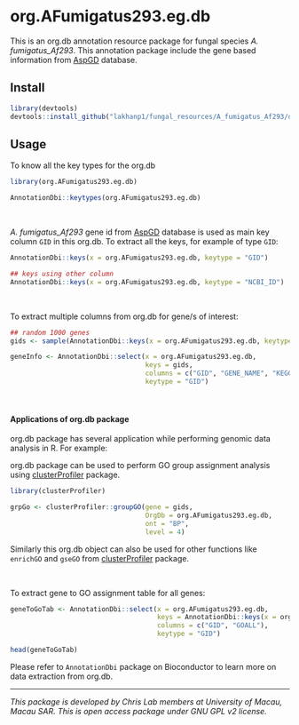# org.AFumigatus293.eg.db
This is an org.db annotation resource package for fungal species *A. fumigatus_Af293*. This annotation package include the gene based information from [AspGD](http://www.aspgd.org/) database.

## Install

```r
library(devtools)
devtools::install_github("lakhanp1/fungal_resources/A_fumigatus_Af293/org.AFumigatus293.eg.db")
```

## Usage

To know all the key types for the org.db

```r
library(org.AFumigatus293.eg.db)

AnnotationDbi::keytypes(org.AFumigatus293.eg.db)
```

<br />

*A. fumigatus_Af293* gene id from [AspGD](http://www.aspgd.org/) database is used as main key column `GID` in this org.db. To extract all the keys, for example of type `GID`:

```r
AnnotationDbi::keys(x = org.AFumigatus293.eg.db, keytype = "GID")

## keys using other column
AnnotationDbi::keys(x = org.AFumigatus293.eg.db, keytype = "NCBI_ID")
```

<br />

To extract multiple columns from org.db for gene/s of interest:

```r
## random 1000 genes
gids <- sample(AnnotationDbi::keys(x = org.AFumigatus293.eg.db, keytype = "GID"), 1000)

geneInfo <- AnnotationDbi::select(x = org.AFumigatus293.eg.db,
                                  keys = gids,
                                  columns = c("GID", "GENE_NAME", "KEGG_ID", "DESCRIPTION"),
                                  keytype = "GID")
```

<br />

#### Applications of org.db package

org.db package has several application while performing genomic data analysis in R. For example:

org.db package can be used to perform GO group assignment analysis using [clusterProfiler](https://bioconductor.org/packages/release/bioc/vignettes/clusterProfiler/inst/doc/clusterProfiler.html) package.

```r
library(clusterProfiler)

grpGo <- clusterProfiler::groupGO(gene = gids,
                                  OrgDb = org.AFumigatus293.eg.db,
                                  ont = "BP",
                                  level = 4)

```

Similarly this org.db object can also be used for other functions like `enrichGO` and `gseGO` from [clusterProfiler](https://bioconductor.org/packages/release/bioc/vignettes/clusterProfiler/inst/doc/clusterProfiler.html) package.

<br />

To extract gene to GO assignment table for all genes:

```r
geneToGoTab <- AnnotationDbi::select(x = org.AFumigatus293.eg.db,
                                     keys = AnnotationDbi::keys(x = org.AFumigatus293.eg.db, keytype = "GID"),
                                     columns = c("GID", "GOALL"),
                                     keytype = "GID")

head(geneToGoTab)
```

Please refer to `AnnotationDbi` package on Bioconductor to learn more on data extraction from org.db.

_______

*This package is developed by Chris Lab members at University of Macau, Macau SAR. This is open access package under GNU GPL v2 license.*
